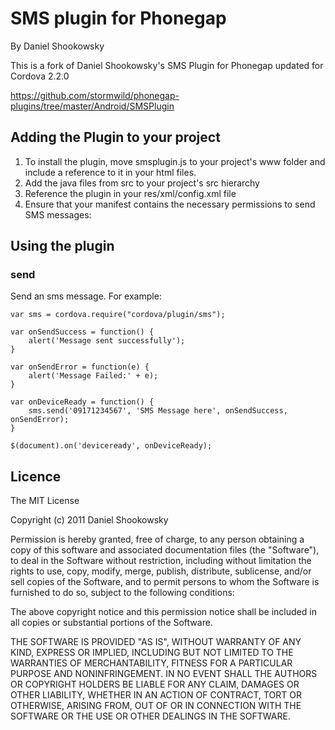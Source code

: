 # SMS plugin for Phonegap #
By Daniel Shookowsky

This is a fork of Daniel Shookowsky's SMS Plugin for Phonegap updated for Cordova 2.2.0

https://github.com/stormwild/phonegap-plugins/tree/master/Android/SMSPlugin

## Adding the Plugin to your project ##
1. To install the plugin, move smsplugin.js to your project's www folder and include a reference to it in your html files. 
2. Add the java files from src to your project's src hierarchy
3. Reference the plugin in your res/xml/config.xml file
    <plugin name="SmsPlugin" value="net.practicaldeveloper.phonegap.plugins.SmsPlugin"/>
4. Ensure that your manifest contains the necessary permissions to send SMS messages:

<uses-permission android:name="android.permission.SEND_SMS"/>
<uses-permission android:name="android.permission.ACCESS_NETWORK_STATE" />

## Using the plugin ##
 
### send ###
Send an sms message.  For example:

	var sms = cordova.require("cordova/plugin/sms");
		
	var onSendSuccess = function() {
		alert('Message sent successfully');	
	}
	
	var onSendError = function(e) {
		alert('Message Failed:' + e);
	}

	var onDeviceReady = function() {		
		sms.send('09171234567', 'SMS Message here', onSendSuccess, onSendError);
	}

	$(document).on('deviceready', onDeviceReady);	

	
## Licence ##

The MIT License

Copyright (c) 2011 Daniel Shookowsky

Permission is hereby granted, free of charge, to any person obtaining a copy
of this software and associated documentation files (the "Software"), to deal
in the Software without restriction, including without limitation the rights
to use, copy, modify, merge, publish, distribute, sublicense, and/or sell
copies of the Software, and to permit persons to whom the Software is
furnished to do so, subject to the following conditions:

The above copyright notice and this permission notice shall be included in
all copies or substantial portions of the Software.

THE SOFTWARE IS PROVIDED "AS IS", WITHOUT WARRANTY OF ANY KIND, EXPRESS OR
IMPLIED, INCLUDING BUT NOT LIMITED TO THE WARRANTIES OF MERCHANTABILITY,
FITNESS FOR A PARTICULAR PURPOSE AND NONINFRINGEMENT. IN NO EVENT SHALL THE
AUTHORS OR COPYRIGHT HOLDERS BE LIABLE FOR ANY CLAIM, DAMAGES OR OTHER
LIABILITY, WHETHER IN AN ACTION OF CONTRACT, TORT OR OTHERWISE, ARISING FROM,
OUT OF OR IN CONNECTION WITH THE SOFTWARE OR THE USE OR OTHER DEALINGS IN
THE SOFTWARE.